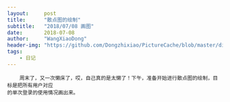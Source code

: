 ```yaml
---
layout:     post
title:      "散点图的绘制"
subtitle:   "2018/07/08 画图"
date:       2018-07-08
author:     "WangXiaoDong"
header-img: "https://github.com/Dongzhixiao/PictureCache/blob/master/diaryPic/20180708.jpg?raw=true"
tags:
    - 日记
---
```



```
    周末了，又一次懒床了，哎，自己真的是太懒了！下午，准备开始进行散点图的绘制，目标是把所有用户对应
的单次登录的使用情况画出来。
```




